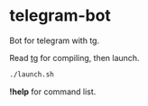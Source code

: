 telegram-bot
============

Bot for telegram with tg.

Read [tg](https://github.com/vysheng/tg) for compiling, then launch.

```bash
./launch.sh
```

**!help** for command list.

